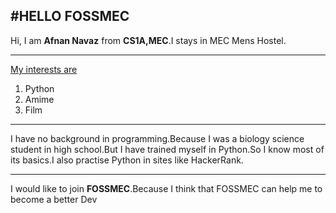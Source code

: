 #HELLO FOSSMEC
---
<p>Hi, I am <b>Afnan Navaz</b> from <b>CS1A,MEC</b>.I stays in MEC Mens Hostel.</p>
<hr>
<P>
<u>My interests are</u>
<ol>
<li>
Python
</li>
<li>
Amime
</li>
<li>
Film
</ol>
</p>
<hr>
<p>
I have no background in programming.Because I was a biology science student in high school.But I have trained myself in Python.So I know most of its basics.I also practise Python in sites like HackerRank.
</p> 
<hr>
<p>
I would like to join <b>FOSSMEC</B>.Because I think that FOSSMEC can help me to become a better Dev
</p>